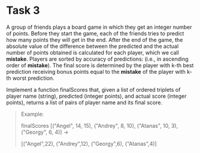 # Task 3

A group of friends plays a board game in which they get an integer number of points. Before they start the game, each of the friends tries to predict how many points they will get in the end. After the end of the game, the absolute value of the difference between the predicted and the actual number of points obtained is calculated for each player, which we call **mistake**. Players are sorted by accuracy of predictions: (i.e., in ascending order of **mistake**). The final score is determined by the player with k-th best prediction receiving bonus points equal to the **mistake** of the player with k-th worst prediction.

Implement a function finalScores that, given a list of ordered triplets of player name (string), predicted (integer points), and actual score (integer points), returns a list of pairs of player name and its final score.

> Example:
> 
> finalScores [("Angel", 14, 15), ("Andrey", 8, 10), ("Atanas", 10, 3), ("Georgy", 6, 4)] ->
> 
> [("Angel",22), ("Andrey",12), ("Georgy",6), ("Atanas",4)]